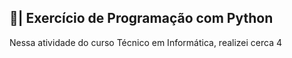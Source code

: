 ## 📑| Exercício de Programação com Python

  Nessa atividade do curso Técnico em Informática, realizei cerca 4
 

